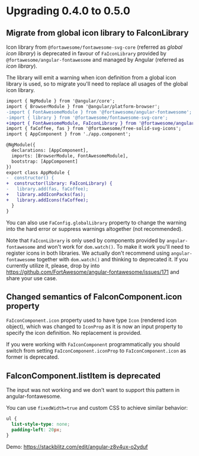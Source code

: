 # Upgrading 0.4.0 to 0.5.0

## Migrate from global icon library to FaIconLibrary

Icon library from `@fortawesome/fontawesome-svg-core` (referred as *global icon library*) is deprecated in favour of `FaIconLibrary` provided by `@fortawesome/angular-fontawesome` and managed by Angular (referred as *icon library*).

The library will emit a warning when icon definition from a global icon library is used, so to migrate you'll need to replace all usages of the global icon library.

```diff
import { NgModule } from '@angular/core';
import { BrowserModule } from '@angular/platform-browser';
-import { FontAwesomeModule } from '@fortawesome/angular-fontawesome';
-import { library } from '@fortawesome/fontawesome-svg-core';
+import { FontAwesomeModule, FaIconLibrary } from '@fortawesome/angular-fontawesome';
import { faCoffee, fas } from '@fortawesome/free-solid-svg-icons';
import { AppComponent } from './app.component';

@NgModule({
  declarations: [AppComponent],
  imports: [BrowserModule, FontAwesomeModule],
  bootstrap: [AppComponent]
})
export class AppModule {
-  constructor() {
+  constructor(library: FaIconLibrary) {
-   library.add(fas, faCoffee);
+   library.addIconPacks(fas);
+   library.addIcons(faCoffee);
  }
}
```

You can also use `FaConfig.globalLibrary` property to change the warning into the hard error or suppress warnings altogether (not recommended).

Note that `FaIconLibrary` is only used by components provided by `angular-fontawesome` and won't work for `dom.watch()`. To make it work you'll need to register icons in both libraries. We actually don't recommend using `angular-fontawesome` together with `dom.watch()` and thinking to deprecated it. If you currently utilize it, please, drop by into https://github.com/FortAwesome/angular-fontawesome/issues/171 and share your use case.

## Changed semantics of FaIconComponent.icon property

`FaIconComponent.icon` property used to have type `Icon` (rendered icon object), which was changed to `IconProp` as it is now an input property to specify the icon definition. No replacement is provided.

If you were working with `FaIconComponent` programmatically you should switch from setting `FaIconComponent.iconProp` to `FaIconComponent.icon` as former is deprecated.  

## FaIconComponent.listItem is deprecated

The input was not working and we don't want to support this pattern in angular-fontawesome.

You can use `fixedWidth=true` and custom CSS to achieve similar behavior:

```css
ul {
  list-style-type: none;
  padding-left: 20px;
}
```

Demo: https://stackblitz.com/edit/angular-z8v4ux-o2yduf
